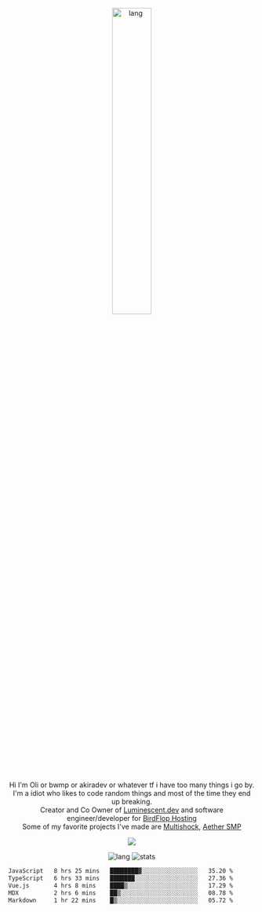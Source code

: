 <p align="center">
 <a href="https://luminescent.dev">
  <img width="40%" alt="lang" src="https://github.com/bwmp/bwmp/blob/main/l_10.png?raw=true" />
 </a>
</p>

<p align="center">
 Hi I'm Oli or bwmp or akiradev or whatever tf i have too many things i go by.<br>
 I'm a idiot who likes to code random things and most of the time they end up breaking.<br>
 Creator and Co Owner of <a href="https://luminescent.dev">Luminescent.dev</a> and software engineer/developer for <a href="https://www.birdflop.com">BirdFlop Hosting</a><br>
 Some of my favorite projects I've made are <a href="https://github.com/PiShock-Inc/MultiShock">Multishock</a>, <a href="https://www.aethersmp.com">Aether SMP</a>
</p>

<p align="center">
  <a href="https://discord.com/users/798738506859282482"><img align="center" src="https://lanyard-profile-readme.vercel.app/api/798738506859282482?bg=433e4f&borderRadius=10px&showDisplayName=true&idleMessage=Probably%20sleeping"/></a>
</p>

<p align="center">
 <img alt="lang" src="https://github-readme-stats.vercel.app/api/top-langs/?username=bwmp&layout=compact&hide_border=true&langs_count=10&theme=transparent&custom_title=Languages" />
 <img alt="stats" src="https://github-readme-stats.vercel.app/api?username=bwmp&show_icons=true&hide_border=true&count_private=true&theme=transparent&custom_title=Statistics">
</p>
<p align="center">
 <!--START_SECTION:waka-->

```txt
JavaScript   8 hrs 25 mins   ████████▓░░░░░░░░░░░░░░░░   35.20 %
TypeScript   6 hrs 33 mins   ███████░░░░░░░░░░░░░░░░░░   27.36 %
Vue.js       4 hrs 8 mins    ████▒░░░░░░░░░░░░░░░░░░░░   17.29 %
MDX          2 hrs 6 mins    ██▒░░░░░░░░░░░░░░░░░░░░░░   08.78 %
Markdown     1 hr 22 mins    █▒░░░░░░░░░░░░░░░░░░░░░░░   05.72 %
```

<!--END_SECTION:waka-->
</p>
